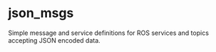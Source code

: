 # json_msgs

Simple message and service definitions for ROS services and topics accepting JSON encoded data. 
